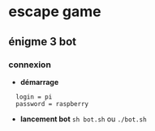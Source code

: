 # escape game
## énigme 3 bot


### connexion
  * **démarrage**
```
  login = pi
  password = raspberry
```
  * **lancement bot**
``` sh bot.sh ```
ou
``` ./bot.sh ```
